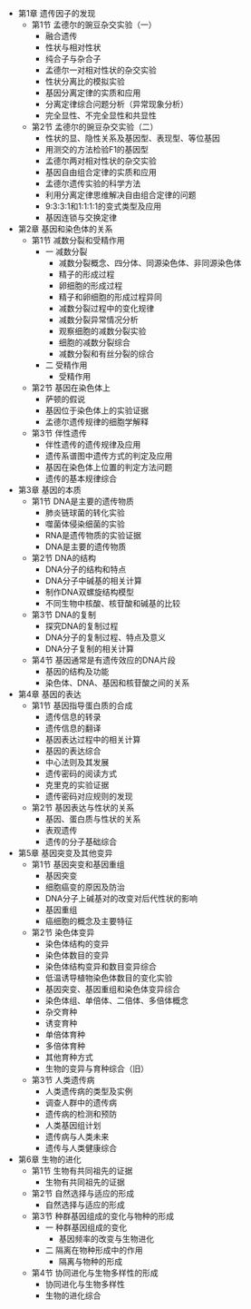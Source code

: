- 第1章 遗传因子的发现
    - 第1节 孟德尔的豌豆杂交实验（一）
        - 融合遗传
        - 性状与相对性状
        - 纯合子与杂合子
        - 孟德尔一对相对性状的杂交实验
        - 性状分离比的模拟实验
        - 基因分离定律的实质和应用
        - 分离定律综合问题分析（异常现象分析）
        - 完全显性、不完全显性和共显性
    - 第2节 孟德尔的豌豆杂交实验（二）
        - 性状的显、隐性关系及基因型、表现型、等位基因
        - 用测交的方法检验F1的基因型
        - 孟德尔两对相对性状的杂交实验
        - 基因自由组合定律的实质和应用
        - 孟德尔遗传实验的科学方法
        - 利用分离定律思维解决自由组合定律的问题
        - 9:3:3:1和1:1:1:1的变式类型及应用
        - 基因连锁与交换定律
- 第2章 基因和染色体的关系
    - 第1节 减数分裂和受精作用
        - 一 减数分裂
            - 减数分裂概念、四分体、同源染色体、非同源染色体
            - 精子的形成过程
            - 卵细胞的形成过程
            - 精子和卵细胞的形成过程异同
            - 减数分裂过程中的变化规律
            - 减数分裂异常情况分析
            - 观察细胞的减数分裂实验
            - 细胞的减数分裂综合
            - 减数分裂和有丝分裂的综合
        - 二 受精作用
            - 受精作用
    - 第2节 基因在染色体上
        - 萨顿的假说
        - 基因位于染色体上的实验证据
        - 孟德尔遗传规律的细胞学解释
    - 第3节 伴性遗传
        - 伴性遗传的遗传规律及应用
        - 遗传系谱图中遗传方式的判定及应用
        - 基因在染色体上位置的判定方法问题
        - 遗传的基本规律综合
- 第3章 基因的本质
    - 第1节 DNA是主要的遗传物质
        - 肺炎链球菌的转化实验
        - 噬菌体侵染细菌的实验
        - RNA是遗传物质的实验证据
        - DNA是主要的遗传物质
    - 第2节 DNA的结构
        - DNA分子的结构和特点
        - DNA分子中碱基的相关计算
        - 制作DNA双螺旋结构模型
        - 不同生物中核酸、核苷酸和碱基的比较
    - 第3节 DNA的复制
        - 探究DNA的复制过程
        - DNA分子的复制过程、特点及意义
        - DNA分子复制的相关计算
    - 第4节 基因通常是有遗传效应的DNA片段
        - 基因的结构及功能
        - 染色体、DNA、基因和核苷酸之间的关系
- 第4章 基因的表达
    - 第1节 基因指导蛋白质的合成
        - 遗传信息的转录
        - 遗传信息的翻译
        - 基因表达过程中的相关计算
        - 基因的表达综合
        - 中心法则及其发展
        - 遗传密码的阅读方式
        - 克里克的实验证据
        - 遗传密码对应规则的发现
    - 第2节 基因表达与性状的关系
        - 基因、蛋白质与性状的关系
        - 表观遗传
        - 遗传的分子基础综合
- 第5章 基因突变及其他变异
    - 第1节 基因突变和基因重组
        - 基因突变
        - 细胞癌变的原因及防治
        - DNA分子上碱基对的改变对后代性状的影响
        - 基因重组
        - 癌细胞的概念及主要特征
    - 第2节 染色体变异
        - 染色体结构的变异
        - 染色体数目的变异
        - 染色体结构变异和数目变异综合
        - 低温诱导植物染色体数目的变化实验
        - 基因突变、基因重组和染色体变异综合
        - 染色体组、单倍体、二倍体、多倍体概念
        - 杂交育种
        - 诱变育种
        - 单倍体育种
        - 多倍体育种
        - 其他育种方式
        - 生物的变异与育种综合（旧）
    - 第3节 人类遗传病
        - 人类遗传病的类型及实例
        - 调查人群中的遗传病
        - 遗传病的检测和预防
        - 人类基因组计划
        - 遗传病与人类未来
        - 遗传与人类健康综合
- 第6章 生物的进化
    - 第1节 生物有共同祖先的证据
        - 生物有共同祖先的证据
    - 第2节 自然选择与适应的形成
        - 自然选择与适应的形成
    - 第3节 种群基因组成的变化与物种的形成
        - 一 种群基因组成的变化
            - 基因频率的改变与生物进化
        - 二 隔离在物种形成中的作用
            - 隔离与物种的形成
    - 第4节 协同进化与生物多样性的形成
        - 协同进化与生物多样性
        - 生物的进化综合

